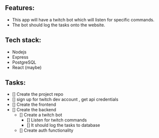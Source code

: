 ## Features:

- This app will have a twitch bot which will listen for specific commands.
- The bot should log the tasks onto the website.

## Tech stack:

- Nodejs 
- Express
- PostgreSQL
- React (maybe)

## Tasks:

- [] Create the project repo
- [] sign up for twitch dev account , get api credentials
- [] Create the frontend
- [] Create the backend
    - [] Create a twitch bot
        - [] Listen for twitch commands
        - [] It should log the tasks to database 
    - [] Create auth functionality
